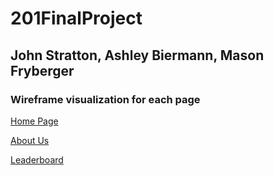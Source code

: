 # 201FinalProject
## John Stratton, Ashley Biermann, Mason Fryberger

### Wireframe visualization for each page

[Home Page](home-page-wireframe.PNG)

[About Us](about-us-wireframe.PNG)

[Leaderboard](leaderboard-wireframe.PNG)

